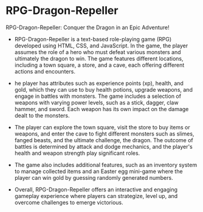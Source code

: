 # RPG-Dragon-Repeller
RPG-Dragon-Repeller: Conquer the Dragon in an Epic Adventure!

- RPG-Dragon-Repeller is a text-based role-playing game (RPG) developed using HTML, CSS, and JavaScript. In the game, the player assumes the role of a hero who must defeat various monsters and ultimately the dragon to win. The game features different locations, including a town square, a store, and a cave, each offering different actions and encounters.

- he player has attributes such as experience points (xp), health, and gold, which they can use to buy health potions, upgrade weapons, and engage in battles with monsters. The game includes a selection of weapons with varying power levels, such as a stick, dagger, claw hammer, and sword. Each weapon has its own impact on the damage dealt to the monsters.

- The player can explore the town square, visit the store to buy items or weapons, and enter the cave to fight different monsters such as slimes, fanged beasts, and the ultimate challenge, the dragon. The outcome of battles is determined by attack and dodge mechanics, and the player's health and weapon strength play significant roles.

- The game also includes additional features, such as an inventory system to manage collected items and an Easter egg mini-game where the player can win gold by guessing randomly generated numbers.

- Overall, RPG-Dragon-Repeller offers an interactive and engaging gameplay experience where players can strategize, level up, and overcome challenges to emerge victorious.
